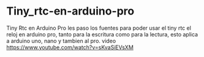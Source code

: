 # Tiny_rtc-en-arduino-pro
Tiny Rtc en Arduino Pro
les paso los fuentes para poder usar el tiny rtc el reloj en arduino pro, tanto para la escritura como para la lectura, esto aplica a arduino uno, nano y tambien al pro.
video https://www.youtube.com/watch?v=sKvaSiEVsXM
